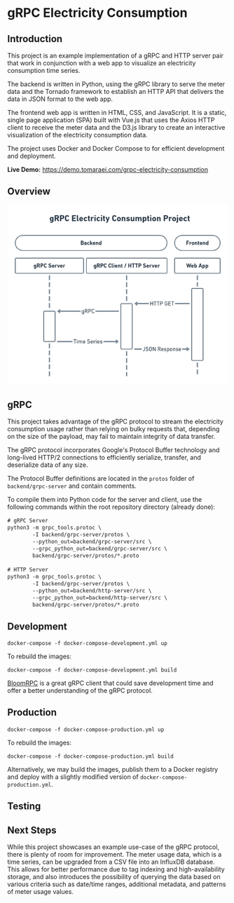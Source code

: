 # gRPC Electricity Consumption

## Introduction

This project is an example implementation of a gRPC and HTTP server pair that work in conjunction with a
web app to visualize an electricity consumption time series.

The backend is written in Python, using the gRPC library to serve the meter data and the Tornado framework to
establish an HTTP API that delivers the data in JSON format to the web app.

The frontend web app is written in HTML, CSS, and JavaScript. It is a static, single page application (SPA) built
with Vue.js that uses the Axios HTTP client to receive the meter data and the D3.js library to create an interactive
visualization of the electricity consumption data.

The project uses Docker and Docker Compose to for efficient development and deployment.

**Live Demo:** https://demo.tomaraei.com/grpc-electricity-consumption

## Overview

![](assets/diagram.png)

## gRPC

This project takes advantage of the gRPC protocol to stream the electricity consumption usage rather than relying
on bulky requests that, depending on the size of the payload, may fail to maintain integrity of data transfer.

The gRPC protocol incorporates Google's Protocol Buffer technology and long-lived HTTP/2 connections to efficiently
serialize, transfer, and deserialize data of any size.

The Protocol Buffer definitions are located in the `protos` folder of `backend/grpc-server` and contain comments.

To compile them into Python code for the server and client, use the following commands within the root repository
directory (already done):

```shell script
# gRPC Server
python3 -m grpc_tools.protoc \
        -I backend/grpc-server/protos \
        --python_out=backend/grpc-server/src \
        --grpc_python_out=backend/grpc-server/src \
        backend/grpc-server/protos/*.proto

# HTTP Server
python3 -m grpc_tools.protoc \
        -I backend/grpc-server/protos \
        --python_out=backend/http-server/src \
        --grpc_python_out=backend/http-server/src \
        backend/grpc-server/protos/*.proto
``` 

## Development

```shell script
docker-compose -f docker-compose-development.yml up
```

To rebuild the images:

```shell script
docker-compose -f docker-compose-development.yml build
```

[BloomRPC](https://github.com/uw-labs/bloomrpc) is a great gRPC client that could save development time and offer a
better understanding of the gRPC protocol.

## Production

```shell script
docker-compose -f docker-compose-production.yml up 
```

To rebuild the images:

```shell script
docker-compose -f docker-compose-production.yml build
````

Alternatively, we may build the images, publish them to a Docker registry and deploy with a slightly modified version
of `docker-compose-production.yml`.

## Testing 

## Next Steps

While this project showcases an example use-case of the gRPC protocol, there is plenty of room for improvement. The
meter usage data, which is a time series, can be upgraded from a CSV file into an InfluxDB database. This allows for
better performance due to tag indexing and high-availability storage, and also introduces the possibility of querying
the data based on various criteria such as date/time ranges, additional metadata, and patterns of meter usage values.